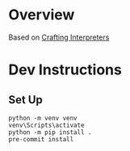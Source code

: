 # Overview

Based on [Crafting Interpreters](https://timothya.com/pdfs/crafting-interpreters.pdf)


# Dev Instructions


## Set Up

```shell
python -m venv venv
venv\Scripts\activate
python -m pip install .
pre-commit install
```
